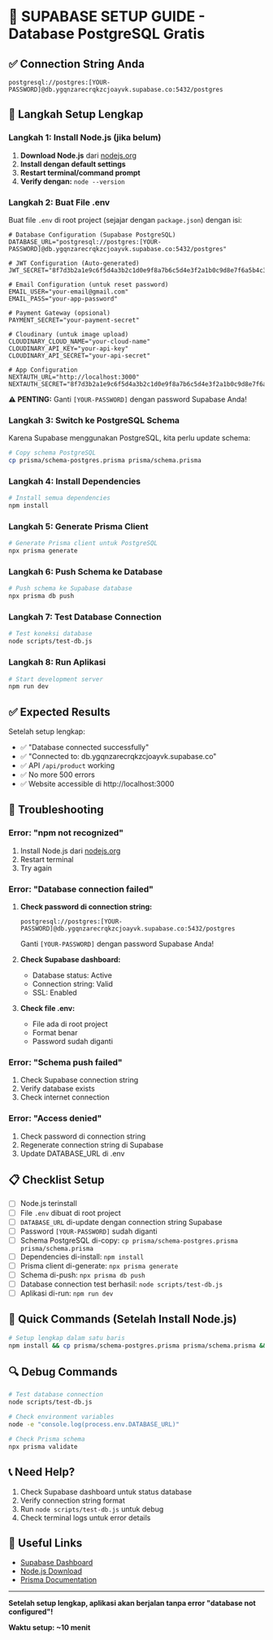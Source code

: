 # 🐘 SUPABASE SETUP GUIDE - Database PostgreSQL Gratis

## ✅ Connection String Anda
```
postgresql://postgres:[YOUR-PASSWORD]@db.ygqnzarecrqkzcjoayvk.supabase.co:5432/postgres
```

## 🚀 Langkah Setup Lengkap

### Langkah 1: Install Node.js (jika belum)
1. **Download Node.js** dari [nodejs.org](https://nodejs.org/)
2. **Install dengan default settings**
3. **Restart terminal/command prompt**
4. **Verify dengan:** `node --version`

### Langkah 2: Buat File .env
Buat file `.env` di root project (sejajar dengan `package.json`) dengan isi:

```env
# Database Configuration (Supabase PostgreSQL)
DATABASE_URL="postgresql://postgres:[YOUR-PASSWORD]@db.ygqnzarecrqkzcjoayvk.supabase.co:5432/postgres"

# JWT Configuration (Auto-generated)
JWT_SECRET="8f7d3b2a1e9c6f5d4a3b2c1d0e9f8a7b6c5d4e3f2a1b0c9d8e7f6a5b4c3d2e1f0"

# Email Configuration (untuk reset password)
EMAIL_USER="your-email@gmail.com"
EMAIL_PASS="your-app-password"

# Payment Gateway (opsional)
PAYMENT_SECRET="your-payment-secret"

# Cloudinary (untuk image upload)
CLOUDINARY_CLOUD_NAME="your-cloud-name"
CLOUDINARY_API_KEY="your-api-key"
CLOUDINARY_API_SECRET="your-api-secret"

# App Configuration
NEXTAUTH_URL="http://localhost:3000"
NEXTAUTH_SECRET="8f7d3b2a1e9c6f5d4a3b2c1d0e9f8a7b6c5d4e3f2a1b0c9d8e7f6a5b4c3d2e1f0"
```

**⚠️ PENTING:** Ganti `[YOUR-PASSWORD]` dengan password Supabase Anda!

### Langkah 3: Switch ke PostgreSQL Schema
Karena Supabase menggunakan PostgreSQL, kita perlu update schema:

```bash
# Copy schema PostgreSQL
cp prisma/schema-postgres.prisma prisma/schema.prisma
```

### Langkah 4: Install Dependencies
```bash
# Install semua dependencies
npm install
```

### Langkah 5: Generate Prisma Client
```bash
# Generate Prisma client untuk PostgreSQL
npx prisma generate
```

### Langkah 6: Push Schema ke Database
```bash
# Push schema ke Supabase database
npx prisma db push
```

### Langkah 7: Test Database Connection
```bash
# Test koneksi database
node scripts/test-db.js
```

### Langkah 8: Run Aplikasi
```bash
# Start development server
npm run dev
```

## ✅ Expected Results

Setelah setup lengkap:
- ✅ "Database connected successfully"
- ✅ "Connected to: db.ygqnzarecrqkzcjoayvk.supabase.co"
- ✅ API `/api/product` working
- ✅ No more 500 errors
- ✅ Website accessible di http://localhost:3000

## 🚨 Troubleshooting

### Error: "npm not recognized"
1. Install Node.js dari [nodejs.org](https://nodejs.org/)
2. Restart terminal
3. Try again

### Error: "Database connection failed"
1. **Check password di connection string:**
   ```
   postgresql://postgres:[YOUR-PASSWORD]@db.ygqnzarecrqkzcjoayvk.supabase.co:5432/postgres
   ```
   Ganti `[YOUR-PASSWORD]` dengan password Supabase Anda!

2. **Check Supabase dashboard:**
   - Database status: Active
   - Connection string: Valid
   - SSL: Enabled

3. **Check file .env:**
   - File ada di root project
   - Format benar
   - Password sudah diganti

### Error: "Schema push failed"
1. Check Supabase connection string
2. Verify database exists
3. Check internet connection

### Error: "Access denied"
1. Check password di connection string
2. Regenerate connection string di Supabase
3. Update DATABASE_URL di .env

## 📋 Checklist Setup

- [ ] Node.js terinstall
- [ ] File `.env` dibuat di root project
- [ ] `DATABASE_URL` di-update dengan connection string Supabase
- [ ] Password `[YOUR-PASSWORD]` sudah diganti
- [ ] Schema PostgreSQL di-copy: `cp prisma/schema-postgres.prisma prisma/schema.prisma`
- [ ] Dependencies di-install: `npm install`
- [ ] Prisma client di-generate: `npx prisma generate`
- [ ] Schema di-push: `npx prisma db push`
- [ ] Database connection test berhasil: `node scripts/test-db.js`
- [ ] Aplikasi di-run: `npm run dev`

## 🎯 Quick Commands (Setelah Install Node.js)

```bash
# Setup lengkap dalam satu baris
npm install && cp prisma/schema-postgres.prisma prisma/schema.prisma && npx prisma generate && npx prisma db push && node scripts/test-db.js && npm run dev
```

## 🔍 Debug Commands

```bash
# Test database connection
node scripts/test-db.js

# Check environment variables
node -e "console.log(process.env.DATABASE_URL)"

# Check Prisma schema
npx prisma validate
```

## 📞 Need Help?

1. Check Supabase dashboard untuk status database
2. Verify connection string format
3. Run `node scripts/test-db.js` untuk debug
4. Check terminal logs untuk error details

## 🔗 Useful Links

- [Supabase Dashboard](https://supabase.com/dashboard)
- [Node.js Download](https://nodejs.org/)
- [Prisma Documentation](https://www.prisma.io/docs)

---

**Setelah setup lengkap, aplikasi akan berjalan tanpa error "database not configured"!**

**Waktu setup: ~10 menit** 